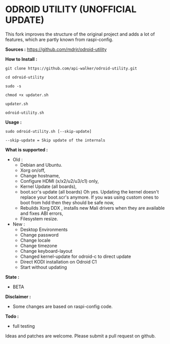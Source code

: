 ODROID UTILITY (UNOFFICIAL UPDATE)
==================================

This fork improves the structure of the original project and adds a lot of features, which are partly known from raspi-config.

**Sources :** https://github.com/mdrjr/odroid-utility

**How to Install :**

```
git clone https://github.com/api-walker/odroid-utility.git

cd odroid-utility

sudo -s

chmod +x updater.sh

updater.sh

odroid-utility.sh
```

**Usage :**

```
sudo odroid-utility.sh [--skip-update]

--skip-update = Skip update of the internals
```

**What is supported :**
* Old :
  * Debian and Ubuntu.
  * Xorg on/off,
  * Change hostname,
  * Configure HDMI (x/x2/u2/u3/c1) only,
  * Kernel Update (all boards),
  * boot.scr's update (all boards) Oh yes. Updating the kernel doesn't replace your boot.scr's anymore. If you was using custom ones to boot from hdd then they should be safe now,
  * Rebuilds Xorg DDX , installs new Mali drivers when they are available and fixes ABI errors,
  * Filesystem resize.
* New :
  * Desktop Environments
  * Change password
  * Change locale
  * Change timezone
  * Change keyboard-layout
  * Changed kernel-update for odroid-c to direct update
  * Direct KODI installation on Odroid C1
  * Start without updating
  
**State :**
* BETA

**Disclaimer :**
* Some changes are based on raspi-config code.

**Todo :**
* full testing

Ideas and patches are welcome. Please submit a pull request on github.
